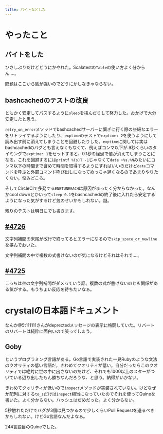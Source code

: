 ```yaml
---
title: バイトなどした
---
```


# やったこと

## バイトをした

ひさしぶりだけどどうにかやれた。Scalatestの`Table`の使い方よく分からん‥‥。

問題はここから感が強いのでどうにかしなきゃならない。

## bashcachedのテストの改良

ともかく安定してパスするように`sleep`を挟んだりして努力した。おかげで大分安定したと思う。

`retry_on_error`メソッドでbashcachedサーバーに繋ぎに行く際の些細なエラーをリトライするようにしたり、`exptime`のテストで`exptime: 2`を使うようにして読み出す前に消えてしまうことを回避したりした。`exptime`に関しては実はbashcachedのバグとも言えなくもなくて、例えばコンマ以下が.9秒くらいのタイミングで`exptime: 1`をセットすると、0.1秒の経過で値が消えてしまうことになる。これを回避するには`printf %(s)T -1`じゃなくて`date +%s.%N`みたいにコンマ以下の時間まで含めて時間を取得するようにすればいいのだけど`date`コマンドを呼ぶと外部コマンド呼び出しになってめっちゃ遅くなるのであまりやりたくない。悩みどころ。

そしてCircleCIで多発する`ENETUNREACH`は原因がまったく分からなかった。なんかcool downとかいって`sleep 0.1`をbashcachedの終了後に入れたら安定するようになった気がするけど気のせいかもしれない。謎。

残りのテストは明日にでも書きます。

## [#4726](https://github.com/crystal-lang/crystal/pull/4726)

文字列補間の末尾が改行で終ってるとエラーになるので`skip_space_or_newline`を挟んでおいた。

文字列補間の中で複数の式書けないのが気になるけどそれはそれで‥‥。

## [#4725](https://github.com/crystal-lang/crystal/issues/4725)

こっちは空の文字列補間がダメっていう話。複数の式が書けないのとも関係がある気がする。もうちょい反応を待ちたいなぁ。

# crystalの日本語ドキュメント

なんか@5t111111さんがdeprectedメッセージの表示に格闘していた。リバートのリバートは純粋に面白いので笑ってしまう。

## Goby

というプログラミング言語がある。Go言語で実装された一見Rubyのような文法のクオリティの低い言語だ。きわめてクオリティが低い。自分だったらこのクオリティでは絶対に世の中に出さないのだけど、それでも1000以上のスターがついている辺り出したもん勝ちなんだろうな、と思う。納得がいかない。

きわめてクオリティが低いので`inspect`メソッドが実装されていない。けどなぜか配列に対する`to_s`だけは`inspect`相当になっていたのでそれを使ってQuineを書いた。よく分からない。ハッシュはだめだった。よく分からない。

5秒触れただけでバグが3個は見つかるので少しくらいPull Requestを送るべきかもしれない。けどGo言語なんだよなぁ。

244言語目のQuineでした。
